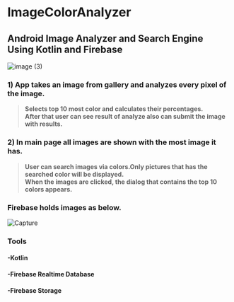 # ImageColorAnalyzer
 ## Android Image Analyzer and Search Engine Using Kotlin and Firebase
 
 
![image (3)](https://user-images.githubusercontent.com/52549784/61242058-77753080-a74d-11e9-9ab4-1b21d4d71363.png)

### 1) App takes an image from gallery and analyzes every pixel of the image.
>**Selects top 10 most color and calculates their percentages.**<br/>
**After that user can see result of analyze also can submit the image with results.**

### 2) In main page all images are shown with the most image it has.
>**User can search images via colors.Only pictures that has the searched color will be displayed.**<br/>
>**When the images are clicked, the dialog that contains the top 10 colors appears.**

### Firebase holds images as below.

![Capture](https://user-images.githubusercontent.com/52549784/61242879-76dd9980-a74f-11e9-8ca0-4d3f045738f6.PNG)

### Tools

#### -Kotlin
#### -Firebase Realtime Database
#### -Firebase Storage
